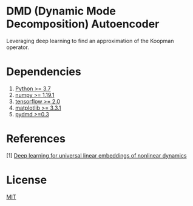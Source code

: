# DMD (Dynamic Mode Decomposition) Autoencoder
Leveraging deep learning to find an approximation of the Koopman operator. 

# Dependencies
1. [Python >= 3.7](https://www.python.org/downloads/)
1. [numpy >= 1.19.1](https://numpy.org/install/)
2. [tensorflow >= 2.0](https://www.tensorflow.org/install)
3. [matplotlib >= 3.3.1](https://matplotlib.org/users/installing.html)
4. [pydmd >=0.3](https://pypi.org/project/pydmd/)

# References
[1] [Deep learning for universal linear embeddings
of nonlinear dynamics](https://arxiv.org/pdf/1712.09707.pdf)


# License
[MIT]((https://choosealicense.com/licenses/mit/))
